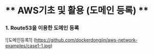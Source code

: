 # ** AWS기초 및 활용 (도메인 등록) ** 

### 1. Route53을 이용한 도메인 등록

![도메인등록1] (https://github.com/dockerdongjin/aws-network-examples/case1-1.jpg)
